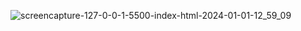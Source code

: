 
![screencapture-127-0-0-1-5500-index-html-2024-01-01-12_59_09](https://github.com/Het2604/Email-Validation/assets/137598780/3f72148c-83da-4728-aa3e-29245e210be2)
